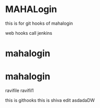 # MAHALogin
this is for git hooks  of mahalogin

web hooks call jenkins




# mahalogin
# mahalogin

ravifile
ravifil1


this is githooks
this is shiva
edit
asdadaDW
